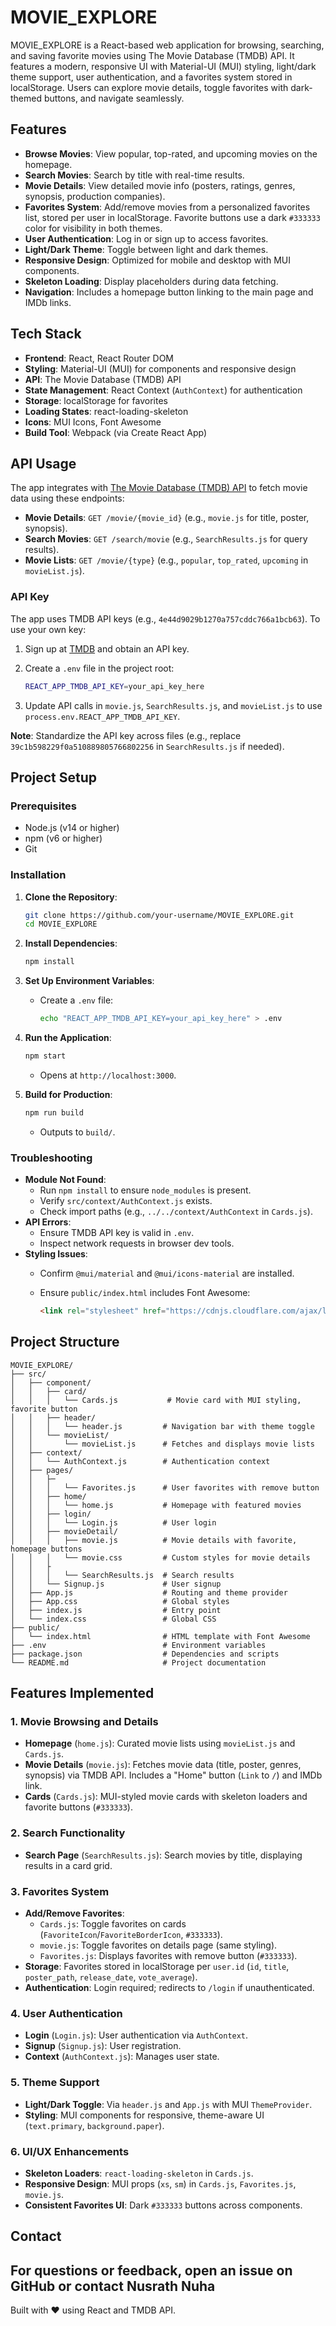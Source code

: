 # MOVIE_EXPLORE

MOVIE_EXPLORE is a React-based web application for browsing, searching, and saving favorite movies using The Movie Database (TMDB) API. It features a modern, responsive UI with Material-UI (MUI) styling, light/dark theme support, user authentication, and a favorites system stored in localStorage. Users can explore movie details, toggle favorites with dark-themed buttons, and navigate seamlessly.

## Features

- **Browse Movies**: View popular, top-rated, and upcoming movies on the homepage.
- **Search Movies**: Search by title with real-time results.
- **Movie Details**: View detailed movie info (posters, ratings, genres, synopsis, production companies).
- **Favorites System**: Add/remove movies from a personalized favorites list, stored per user in localStorage. Favorite buttons use a dark `#333333` color for visibility in both themes.
- **User Authentication**: Log in or sign up to access favorites.
- **Light/Dark Theme**: Toggle between light and dark themes.
- **Responsive Design**: Optimized for mobile and desktop with MUI components.
- **Skeleton Loading**: Display placeholders during data fetching.
- **Navigation**: Includes a homepage button linking to the main page and IMDb links.

## Tech Stack

- **Frontend**: React, React Router DOM
- **Styling**: Material-UI (MUI) for components and responsive design
- **API**: The Movie Database (TMDB) API
- **State Management**: React Context (`AuthContext`) for authentication
- **Storage**: localStorage for favorites
- **Loading States**: react-loading-skeleton
- **Icons**: MUI Icons, Font Awesome
- **Build Tool**: Webpack (via Create React App)

## API Usage

The app integrates with [The Movie Database (TMDB) API](https://www.themoviedb.org/documentation/api) to fetch movie data using these endpoints:

- **Movie Details**: `GET /movie/{movie_id}` (e.g., `movie.js` for title, poster, synopsis).
- **Search Movies**: `GET /search/movie` (e.g., `SearchResults.js` for query results).
- **Movie Lists**: `GET /movie/{type}` (e.g., `popular`, `top_rated`, `upcoming` in `movieList.js`).

### API Key

The app uses TMDB API keys (e.g., `4e44d9029b1270a757cddc766a1bcb63`). To use your own key:

1. Sign up at [TMDB](https://www.themoviedb.org/) and obtain an API key.
2. Create a `.env` file in the project root:

   ```bash
   REACT_APP_TMDB_API_KEY=your_api_key_here
   ```

3. Update API calls in `movie.js`, `SearchResults.js`, and `movieList.js` to use `process.env.REACT_APP_TMDB_API_KEY`.

**Note**: Standardize the API key across files (e.g., replace `39c1b598229f0a510889805766802256` in `SearchResults.js` if needed).

## Project Setup

### Prerequisites

- Node.js (v14 or higher)
- npm (v6 or higher)
- Git

### Installation

1. **Clone the Repository**:

   ```bash
   git clone https://github.com/your-username/MOVIE_EXPLORE.git
   cd MOVIE_EXPLORE
   ```

2. **Install Dependencies**:

   ```bash
   npm install
   ```

3. **Set Up Environment Variables**:

   - Create a `.env` file:

     ```bash
     echo "REACT_APP_TMDB_API_KEY=your_api_key_here" > .env
     ```

4. **Run the Application**:

   ```bash
   npm start
   ```

   - Opens at `http://localhost:3000`.

5. **Build for Production**:

   ```bash
   npm run build
   ```

   - Outputs to `build/`.

### Troubleshooting

- **Module Not Found**:
  - Run `npm install` to ensure `node_modules` is present.
  - Verify `src/context/AuthContext.js` exists.
  - Check import paths (e.g., `../../context/AuthContext` in `Cards.js`).
- **API Errors**:
  - Ensure TMDB API key is valid in `.env`.
  - Inspect network requests in browser dev tools.
- **Styling Issues**:
  - Confirm `@mui/material` and `@mui/icons-material` are installed.
  - Ensure `public/index.html` includes Font Awesome:

    ```html
    <link rel="stylesheet" href="https://cdnjs.cloudflare.com/ajax/libs/font-awesome/6.4.2/css/all.min.css" />
    ```

## Project Structure

```plaintext
MOVIE_EXPLORE/
├── src/
│   ├── component/
│   │   ├── card/
│   │   │   └── Cards.js           # Movie card with MUI styling, favorite button
│   │   ├── header/
│   │   │   └── header.js         # Navigation bar with theme toggle
│   │   └── movieList/
│   │       └── movieList.js      # Fetches and displays movie lists
│   ├── context/
│   │   └── AuthContext.js        # Authentication context
│   ├── pages/
│   │   ├─
│   │   │   └── Favorites.js      # User favorites with remove button
│   │   ├── home/
│   │   │   └── home.js           # Homepage with featured movies
│   │   ├── login/
│   │   │   └── Login.js          # User login
│   │   ├── movieDetail/
│   │   │   ├── movie.js          # Movie details with favorite, homepage buttons
│   │   │   └── movie.css         # Custom styles for movie details
│   │   ├
│   │   │   └── SearchResults.js  # Search results
│   │   └── Signup.js             # User signup
│   ├── App.js                    # Routing and theme provider
│   ├── App.css                   # Global styles
│   ├── index.js                  # Entry point
│   └── index.css                 # Global CSS
├── public/
│   └── index.html                # HTML template with Font Awesome
├── .env                          # Environment variables
├── package.json                  # Dependencies and scripts
└── README.md                     # Project documentation
```

## Features Implemented

### 1. Movie Browsing and Details

- **Homepage** (`home.js`): Curated movie lists using `movieList.js` and `Cards.js`.
- **Movie Details** (`movie.js`): Fetches movie data (title, poster, genres, synopsis) via TMDB API. Includes a "Home" button (`Link` to `/`) and IMDb link.
- **Cards** (`Cards.js`): MUI-styled movie cards with skeleton loaders and favorite buttons (`#333333`).

### 2. Search Functionality

- **Search Page** (`SearchResults.js`): Search movies by title, displaying results in a card grid.

### 3. Favorites System

- **Add/Remove Favorites**:
  - `Cards.js`: Toggle favorites on cards (`FavoriteIcon`/`FavoriteBorderIcon`, `#333333`).
  - `movie.js`: Toggle favorites on details page (same styling).
  - `Favorites.js`: Displays favorites with remove button (`#333333`).
- **Storage**: Favorites stored in localStorage per `user.id` (`id`, `title`, `poster_path`, `release_date`, `vote_average`).
- **Authentication**: Login required; redirects to `/login` if unauthenticated.

### 4. User Authentication

- **Login** (`Login.js`): User authentication via `AuthContext`.
- **Signup** (`Signup.js`): User registration.
- **Context** (`AuthContext.js`): Manages user state.

### 5. Theme Support

- **Light/Dark Toggle**: Via `header.js` and `App.js` with MUI `ThemeProvider`.
- **Styling**: MUI components for responsive, theme-aware UI (`text.primary`, `background.paper`).

### 6. UI/UX Enhancements

- **Skeleton Loaders**: `react-loading-skeleton` in `Cards.js`.
- **Responsive Design**: MUI props (`xs`, `sm`) in `Cards.js`, `Favorites.js`, `movie.js`.
- **Consistent Favorites UI**: Dark `#333333` buttons across components.



## Contact

For questions or feedback, open an issue on GitHub or contact Nusrath Nuha
---

Built with ❤️ using React and TMDB API.
